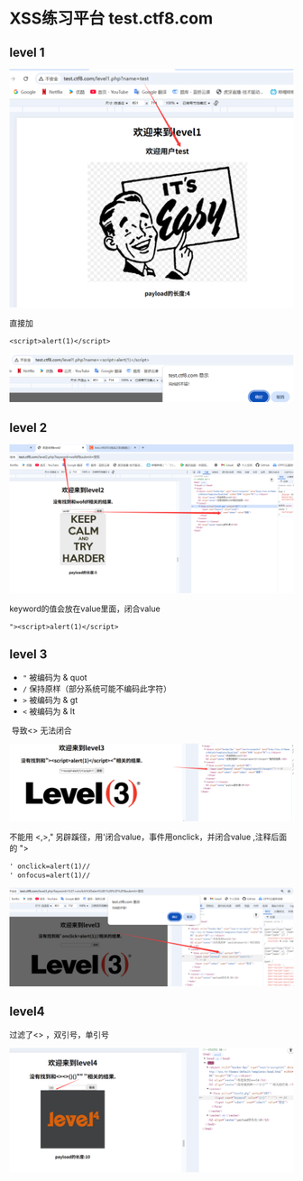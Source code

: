 # XSS练习平台 test.ctf8.com

## level 1

![image-20250828150129552](images/image-20250828150129552.png)

直接加

```
<script>alert(1)</script>
```

![image-20250828150231459](images/image-20250828150231459.png)



## level 2

![image-20250828150345232](images/image-20250828150345232.png)

keyword的值会放在value里面，闭合value

```
"><script>alert(1)</script>
```



## level 3

- `"` 被编码为  & quot
- `/` 保持原样（部分系统可能不编码此字符）
- `>` 被编码为 & gt
- `<` 被编码为 & lt

​       导致<>  无法闭合

![image-20250828152743773](images/image-20250828152743773.png)

不能用 <,>,"  另辟蹊径，用'闭合value，事件用onclick，并闭合value ,注释后面的 ">

```
' onclick=alert(1)//
' onfocus=alert(1)//
```

![image-20250828160048431](images/image-20250828160048431.png)



## level4

过滤了<> ，双引号，单引号

![image-20250828160336318](images/image-20250828160336318.png)